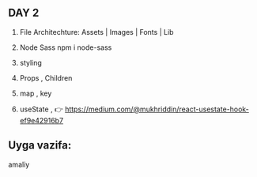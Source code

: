 ## DAY 2

1. File Architechture: Assets | Images | Fonts | Lib

2. Node Sass npm i node-sass
3. styling
4. Props , Children
5. map , key

6. useState , 👉 https://medium.com/@mukhriddin/react-usestate-hook-ef9e42916b7




## Uyga vazifa:

amaliy
